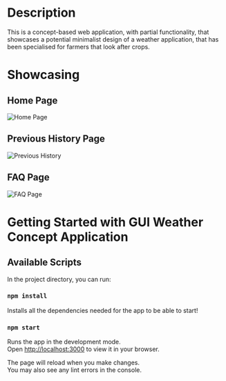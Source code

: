 # Description

This is a concept-based web application, with partial functionality, that showcases a potential minimalist design of a weather application, that has been specialised for farmers that look after crops.

# Showcasing 

## Home Page

![Home Page](https://github.com/dannkis/GUI-Weather-App-Concept/assets/62340093/45db78e0-6f90-4bbb-bfe3-28c50e5c6e8f)

## Previous History Page

![Previous History](https://github.com/dannkis/GUI-Weather-App-Concept/assets/62340093/33d60fff-b8f3-457d-b479-36a7ec89e87e)

## FAQ Page

![FAQ Page](https://github.com/dannkis/GUI-Weather-App-Concept/assets/62340093/3827aacd-a3ea-4e1e-849d-6a23ee098f81)

# Getting Started with GUI Weather Concept Application

## Available Scripts

In the project directory, you can run:

### `npm install`

Installs all the dependencies needed for the app to be able to start!

### `npm start`

Runs the app in the development mode.\
Open [http://localhost:3000](http://localhost:3000) to view it in your browser.

The page will reload when you make changes.\
You may also see any lint errors in the console.

